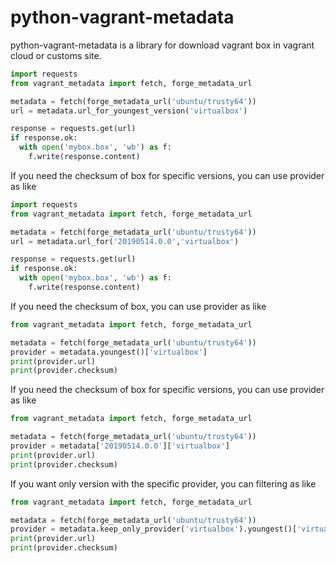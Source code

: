 # python-vagrant-metadata

python-vagrant-metadata is a library for download vagrant box in vagrant cloud or customs site.

```python
import requests
from vagrant_metadata import fetch, forge_metadata_url

metadata = fetch(forge_metadata_url('ubuntu/trusty64'))
url = metadata.url_for_youngest_version('virtualbox')

response = requests.get(url)
if response.ok:
  with open('mybox.box', 'wb') as f:
    f.write(response.content)
```

If you need the checksum of box for specific versions, you can use provider as like
```python
import requests
from vagrant_metadata import fetch, forge_metadata_url

metadata = fetch(forge_metadata_url('ubuntu/trusty64'))
url = metadata.url_for('20190514.0.0','virtualbox')

response = requests.get(url)
if response.ok:
  with open('mybox.box', 'wb') as f:
    f.write(response.content)
```


If you need the checksum of box, you can use provider as like
```python
from vagrant_metadata import fetch, forge_metadata_url

metadata = fetch(forge_metadata_url('ubuntu/trusty64'))
provider = metadata.youngest()['virtualbox']
print(provider.url)
print(provider.checksum)
```

If you need the checksum of box for specific versions, you can use provider as like
```python
from vagrant_metadata import fetch, forge_metadata_url

metadata = fetch(forge_metadata_url('ubuntu/trusty64'))
provider = metadata['20190514.0.0']['virtualbox']
print(provider.url)
print(provider.checksum)
```

If you want only version with the specific provider, you can filtering as like
```python
from vagrant_metadata import fetch, forge_metadata_url

metadata = fetch(forge_metadata_url('ubuntu/trusty64'))
provider = metadata.keep_only_provider('virtualbox').youngest()['virtualbox']
print(provider.url)
print(provider.checksum)
```

